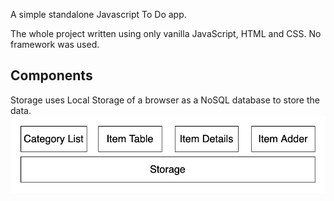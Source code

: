 A simple standalone Javascript To Do app. 

The whole project written using only vanilla JavaScript, HTML and CSS. No framework was used. 

## Components
Storage uses Local Storage of a browser as a NoSQL database to store the data.
![](docs/components.png)
